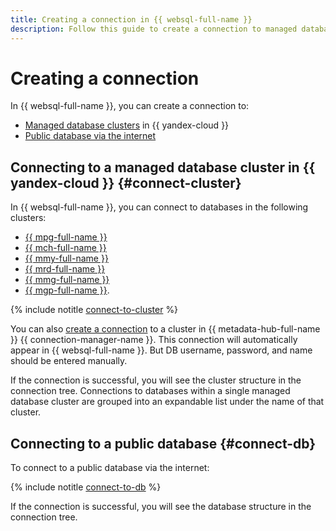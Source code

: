 ```yaml
---
title: Creating a connection in {{ websql-full-name }}
description: Follow this guide to create a connection to managed database clusters and a public database via the internet.
---
```


# Creating a connection

In {{ websql-full-name }}, you can create a connection to:

* [Managed database clusters](#connect-cluster) in {{ yandex-cloud }}
* [Public database via the internet](#connect-db)

## Connecting to a managed database cluster in {{ yandex-cloud }} {#connect-cluster}

In {{ websql-full-name }}, you can connect to databases in the following clusters:

* [{{ mpg-full-name }}](../../managed-postgresql/operations/cluster-list.md)
* [{{ mch-full-name }}](../../managed-clickhouse/operations/cluster-list.md)
* [{{ mmy-full-name }}](../../managed-mysql/operations/cluster-list.md)
* [{{ mrd-full-name }}](../../managed-redis/operations/cluster-list.md)
* [{{ mmg-full-name }}](../../managed-mongodb/operations/cluster-list.md)
* [{{ mgp-full-name }}](../../managed-greenplum/operations/cluster-list.md).

{% include notitle [connect-to-cluster](../../_includes/websql/connect-to-cluster.md) %}

You can also [create a connection](../../metadata-hub/operations/create-connection.md) to a cluster in {{ metadata-hub-full-name }} {{ connection-manager-name }}. This connection will automatically appear in {{ websql-full-name }}. But DB username, password, and name should be entered manually.

If the connection is successful, you will see the cluster structure in the connection tree. Connections to databases within a single managed database cluster are grouped into an expandable list under the name of that cluster.

## Connecting to a public database {#connect-db}

To connect to a public database via the internet:

{% include notitle [connect-to-db](../../_includes/websql/connect-to-db.md) %}

If the connection is successful, you will see the database structure in the connection tree.
